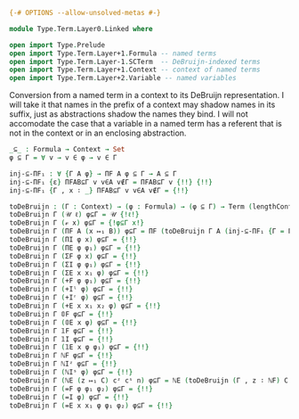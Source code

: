 
```agda
{-# OPTIONS --allow-unsolved-metas #-}
```

```agda
module Type.Term.Layer0.Linked where
```

```agda
open import Type.Prelude
open import Type.Term.Layer+1.Formula -- named terms
open import Type.Term.Layer-1.SCTerm  -- DeBruijn-indexed terms
open import Type.Term.Layer+1.Context -- context of named terms
open import Type.Term.Layer+2.Variable -- named variables
```

Conversion from a named term in a context to its DeBruijn representation. I will take it that names in the prefix of a context may shadow names in its suffix, just as abstractions shadow the names they bind. I will not accomodate the case that a variable in a named term has a referent that is not in the context or in an enclosing abstraction.

```agda
_⊆_ : Formula → Context → Set
φ ⊆ Γ = ∀ v → v ∈ φ → v ∈ Γ

inj-⊆-ΠF₁ : ∀ {Γ A φ} → ΠF A φ ⊆ Γ → A ⊆ Γ
inj-⊆-ΠF₁ {ε} ΠFAB⊆Γ v v∈A v∉Γ = ΠFAB⊆Γ v {!!} {!!}
inj-⊆-ΠF₁ {Γ , x ∶ _} ΠFAB⊆Γ v v∈A v∉Γ = {!!}

toDeBruijn : (Γ : Context) → (φ : Formula) → (φ ⊆ Γ) → Term (lengthContext Γ)
toDeBruijn Γ (𝒰 ℓ) φ⊆Γ = 𝒰 {!ℓ!}
toDeBruijn Γ (𝓋 x) φ⊆Γ = {!φ⊆Γ x!}
toDeBruijn Γ (ΠF A (x ↦₁ B)) φ⊆Γ = ΠF (toDeBruijn Γ A (inj-⊆-ΠF₁ {Γ = Γ} {A = A} {φ = x ↦₁ B} φ⊆Γ)) (toDeBruijn (Γ , {!!} ∶ A) B {!!})
toDeBruijn Γ (ΠI φ x) φ⊆Γ = {!!}
toDeBruijn Γ (ΠE φ φ₁) φ⊆Γ = {!!}
toDeBruijn Γ (ΣF φ x) φ⊆Γ = {!!}
toDeBruijn Γ (ΣI φ φ₁) φ⊆Γ = {!!}
toDeBruijn Γ (ΣE x x₁ φ) φ⊆Γ = {!!}
toDeBruijn Γ (+F φ φ₁) φ⊆Γ = {!!}
toDeBruijn Γ (+Iˡ φ) φ⊆Γ = {!!}
toDeBruijn Γ (+Iʳ φ) φ⊆Γ = {!!}
toDeBruijn Γ (+E x x₁ x₂ φ) φ⊆Γ = {!!}
toDeBruijn Γ 𝟘F φ⊆Γ = {!!}
toDeBruijn Γ (𝟘E x φ) φ⊆Γ = {!!}
toDeBruijn Γ 𝟙F φ⊆Γ = {!!}
toDeBruijn Γ 𝟙I φ⊆Γ = {!!}
toDeBruijn Γ (𝟙E x φ φ₁) φ⊆Γ = {!!}
toDeBruijn Γ ℕF φ⊆Γ = {!!}
toDeBruijn Γ ℕIᶻ φ⊆Γ = {!!}
toDeBruijn Γ (ℕIˢ φ) φ⊆Γ = {!!}
toDeBruijn Γ (ℕE (z ↦₁ C) cᶻ cˢ n) φ⊆Γ = ℕE (toDeBruijn (Γ , z ∶ ℕF) C {!!}) {!!} {!!} {!!}
toDeBruijn Γ (=F φ φ₁ φ₂) φ⊆Γ = {!!}
toDeBruijn Γ (=I φ) φ⊆Γ = {!!}
toDeBruijn Γ (=E x x₁ φ φ₁ φ₂) φ⊆Γ = {!!}
```
